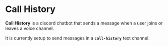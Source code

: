 # Call History

**Call History** is a discord chatbot that sends a message when a user joins or leaves a voice channel.

It is currently setup to send messages in a **`call-history`** text channel.